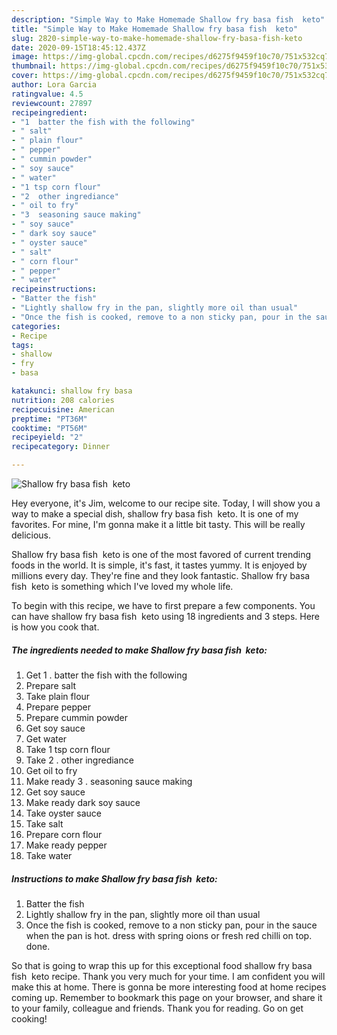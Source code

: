 ```yaml
---
description: "Simple Way to Make Homemade Shallow fry basa fish  keto"
title: "Simple Way to Make Homemade Shallow fry basa fish  keto"
slug: 2820-simple-way-to-make-homemade-shallow-fry-basa-fish-keto
date: 2020-09-15T18:45:12.437Z
image: https://img-global.cpcdn.com/recipes/d6275f9459f10c70/751x532cq70/shallow-fry-basa-fish-keto-recipe-main-photo.jpg
thumbnail: https://img-global.cpcdn.com/recipes/d6275f9459f10c70/751x532cq70/shallow-fry-basa-fish-keto-recipe-main-photo.jpg
cover: https://img-global.cpcdn.com/recipes/d6275f9459f10c70/751x532cq70/shallow-fry-basa-fish-keto-recipe-main-photo.jpg
author: Lora Garcia
ratingvalue: 4.5
reviewcount: 27897
recipeingredient:
- "1  batter the fish with the following"
- " salt"
- " plain flour"
- " pepper"
- " cummin powder"
- " soy sauce"
- " water"
- "1 tsp corn flour"
- "2  other ingrediance"
- " oil to fry"
- "3  seasoning sauce making"
- " soy sauce"
- " dark soy sauce"
- " oyster sauce"
- " salt"
- " corn flour"
- " pepper"
- " water"
recipeinstructions:
- "Batter the fish"
- "Lightly shallow fry in the pan, slightly more oil than usual"
- "Once the fish is cooked, remove to a non sticky pan, pour in the sauce when the pan is hot. dress with spring oions or fresh red chilli on top. done."
categories:
- Recipe
tags:
- shallow
- fry
- basa

katakunci: shallow fry basa 
nutrition: 208 calories
recipecuisine: American
preptime: "PT36M"
cooktime: "PT56M"
recipeyield: "2"
recipecategory: Dinner

---
```



![Shallow fry basa fish  keto](https://img-global.cpcdn.com/recipes/d6275f9459f10c70/751x532cq70/shallow-fry-basa-fish-keto-recipe-main-photo.jpg)

Hey everyone, it's Jim, welcome to our recipe site. Today, I will show you a way to make a special dish, shallow fry basa fish  keto. It is one of my favorites. For mine, I'm gonna make it a little bit tasty. This will be really delicious.

Shallow fry basa fish  keto is one of the most favored of current trending foods in the world. It is simple, it's fast, it tastes yummy. It is enjoyed by millions every day. They're fine and they look fantastic. Shallow fry basa fish  keto is something which I've loved my whole life.




To begin with this recipe, we have to first prepare a few components. You can have shallow fry basa fish  keto using 18 ingredients and 3 steps. Here is how you cook that.

<!--inarticleads1-->

##### The ingredients needed to make Shallow fry basa fish  keto:

1. Get 1 . batter the fish with the following
1. Prepare  salt
1. Take  plain flour
1. Prepare  pepper
1. Prepare  cummin powder
1. Get  soy sauce
1. Get  water
1. Take 1 tsp corn flour
1. Take 2 . other ingrediance
1. Get  oil to fry
1. Make ready 3 . seasoning sauce making
1. Get  soy sauce
1. Make ready  dark soy sauce
1. Take  oyster sauce
1. Take  salt
1. Prepare  corn flour
1. Make ready  pepper
1. Take  water




<!--inarticleads2-->

##### Instructions to make Shallow fry basa fish  keto:

1. Batter the fish
1. Lightly shallow fry in the pan, slightly more oil than usual
1. Once the fish is cooked, remove to a non sticky pan, pour in the sauce when the pan is hot. dress with spring oions or fresh red chilli on top. done.




So that is going to wrap this up for this exceptional food shallow fry basa fish  keto recipe. Thank you very much for your time. I am confident you will make this at home. There is gonna be more interesting food at home recipes coming up. Remember to bookmark this page on your browser, and share it to your family, colleague and friends. Thank you for reading. Go on get cooking!
